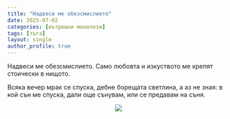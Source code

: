 ```yaml
---
title: "Надвеси ме обезсмислието"
date: 2025-07-02
categories: [вътрешни монолози]
tags: [тъга]
layout: single
author_profile: true
---
```

<div class="poem">

Надвеси ме обезсмислието. 
Само любовта и изкуството 
ме крепят стоически в нищото. 

Всяка вечер мрак се спуска, 
дебне борещата светлина, 
а аз не зная: 
в кой сън ме спуска, 
дали още сънувам, 
или се предавам 
на съня. 

</div>
<p align="center">
  <img src="{{ site.baseurl }}/assets/images/sad-oblak.jpg">
</p>
